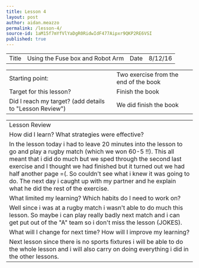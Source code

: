 ```yaml
---
title: Lesson 4
layout: post
author: aidan.meazzo
permalink: /lesson-4/
source-id: 1aM15f7mYfVlYaDgR0RidwIdF477Aipxr9QKP2RE6VSI
published: true
---
```

<table>
  <tr>
    <td>Title</td>
    <td>Using the Fuse box and Robot Arm</td>
    <td>Date</td>
    <td>8/12/16</td>
  </tr>
</table>


<table>
  <tr>
    <td>Starting point:</td>
    <td>Two exercise from the end of the book</td>
  </tr>
  <tr>
    <td>Target for this lesson?</td>
    <td>Finish the book</td>
  </tr>
  <tr>
    <td>Did I reach my target?
(add details to "Lesson Review")</td>
    <td>We did finish the book</td>
  </tr>
</table>


<table>
  <tr>
    <td>Lesson Review</td>
  </tr>
  <tr>
    <td>How did I learn? What strategies were effective?</td>
  </tr>
  <tr>
    <td>In the lesson today i had to leave 20 minutes into the lesson to go and play a rugby match (which we won 60-5 !!). This all meant that i did do much but we sped through the second last exercise and I thought we had finished but it turned out we had half another page =(. So couldn't see what i knew it was going to do. The next day i caught up with my partner and he explain what he did the rest of the exercise.</td>
  </tr>
  <tr>
    <td>What limited my learning? Which habits do I need to work on?</td>
  </tr>
  <tr>
    <td>Well since i was at a rugby match i wasn't able to do much this lesson. So maybe i can play really badly next match and i can get put out of the "A" team so i don't miss the lesson (JOKES).</td>
  </tr>
  <tr>
    <td>What will I change for next time? How will I improve my learning?</td>
  </tr>
  <tr>
    <td>Next lesson since there is no sports fixtures i will be able to do the whole lesson and i will also carry on doing everything i did in the other lessons.</td>
  </tr>
</table>


